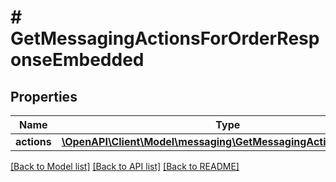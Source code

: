 # # GetMessagingActionsForOrderResponseEmbedded

## Properties

Name | Type | Description | Notes
------------ | ------------- | ------------- | -------------
**actions** | [**\OpenAPI\Client\Model\messaging\GetMessagingActionResponse[]**](GetMessagingActionResponse.md) |  |

[[Back to Model list]](../../README.md#models) [[Back to API list]](../../README.md#endpoints) [[Back to README]](../../README.md)
